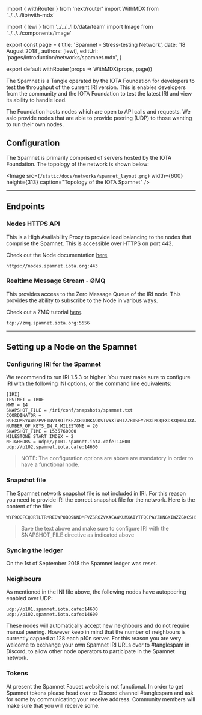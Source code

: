 import { withRouter } from 'next/router'
import WithMDX from '../../../lib/with-mdx'

import { lewi } from '../../../lib/data/team'
import Image from '../../../components/image'

export const page = {
title: 'Spamnet - Stress-testing Network',
date: '18 August 2018',
authors: [lewi],
editUrl: 'pages/introduction/networks/spamnet.mdx',
}

export default withRouter(props => WithMDX(props, page))

The Spamnet is a Tangle operated by the IOTA Foundation for developers to test the throughput of the current IRI version. This is enables developers from the community and the IOTA Foundation to test the latest IRI and view its ability to handle load.

The Foundation hosts nodes which are open to API calls and requests. We aslo provide nodes that are able to provide peering (UDP) to those wanting to run their own nodes.

## Configuration

The Spamnet is primarily comprised of servers hosted by the IOTA Foundation. The topology of the network is shown below:

<Image
src={`/static/docs/networks/spamnet_layout.png`}
width={600}
height={313}
caption="Topology of the IOTA Spamnet"
/>

---

## Endpoints

### Nodes HTTPS API

This is a High Availability Proxy to provide load balancing
to the nodes that comprise the Spamnet. This is accessible over
HTTPS on port 443.

Check out the Node documentation [here](/iri/)

```
https://nodes.spamnet.iota.org:443
```

### Realtime Message Stream - ØMQ

This provides access to the Zero Message Queue of the IRI
node. This provides the ability to subscribe to the Node in various ways.

Check out a ZMQ tutorial [here](/iri/).

```
tcp://zmq.spamnet.iota.org:5556
```

---

## Setting up a Node on the Spamnet

### Configuring IRI for the Spamnet

We recommend to run IRI 1.5.3 or higher. You must make sure to configure IRI with the following INI options, or the command line equivalents:

```
[IRI]
TESTNET = TRUE
MWM = 14
SNAPSHOT_FILE = /iri/conf/snapshots/spamnet.txt
COORDINATOR = H9FXUMSYAWNZPVFINVTXOTYKFZXR9OBKA9KSTVWXTWHIZZRISFYZMXIMOQFXDXXQHNAJXAZFP9IHSFXRH
NUMBER_OF_KEYS_IN_A_MILESTONE = 20
SNAPSHOT_TIME = 1535760000
MILESTONE_START_INDEX = 2
NEIGHBORS = udp://p101.spamnet.iota.cafe:14600 udp://p102.spamnet.iota.cafe:14600
```

> NOTE: The configuration options are above are mandatory in order to have a functional node.

### Snapshot file

The Spamnet network snapshot file is not included in IRI. For this reason you need to provide IRI the correct snapshot file for the network. Here is the content of the file:

```
WYF9OOFCQJRTLTRMREDWPOBQ9KNDMFVZSROZVXACAWKUMXAIYTFQCPAYZHNGKIWZZGKCSHSSTRDHDAJCW;2779530283277761
```

> Save the text above and make sure to configure IRI with the SNAPSHOT_FILE directive as indicated above

### Syncing the ledger

On the 1st of September 2018 the Spamnet ledger was reset.

### Neighbours

As mentioned in the INI file above, the following nodes have autopeering enabled over UDP:

```
udp://p101.spamnet.iota.cafe:14600
udp://p102.spamnet.iota.cafe:14600
```

These nodes will automatically accept new neighbours and do not require manual peering. However keep in mind that the number of neighbours is currently capped at 128 each p10n server. For this reason you are very welcome to exchange your own Spamnet IRI URLs over to #tanglespam in Discord, to allow other node operators to participate in the Spamnet network.

### Tokens

At present the Spamnet Faucet website is not functional. In order to get Spamnet tokens please head over to Discord channel #tanglespam and ask for some by communicating your receive address. Community members will make sure that you will receive some.
